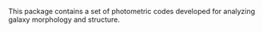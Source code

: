 This package contains a set of photometric codes developed for analyzing galaxy morphology and structure.

